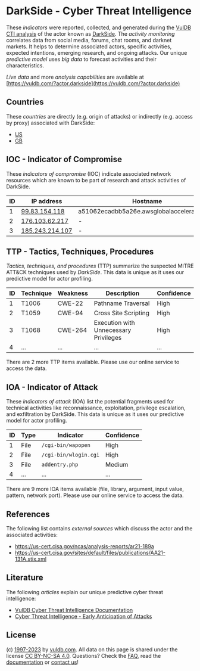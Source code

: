 # DarkSide - Cyber Threat Intelligence

These _indicators_ were reported, collected, and generated during the [VulDB CTI analysis](https://vuldb.com/?kb.cti) of the actor known as [DarkSide](https://vuldb.com/?actor.darkside). The _activity monitoring_ correlates data from social media, forums, chat rooms, and darknet markets. It helps to determine associated actors, specific activities, expected intentions, emerging research, and ongoing attacks. Our unique _predictive model_ uses _big data_ to forecast activities and their characteristics.

_Live data_ and more _analysis capabilities_ are available at [https://vuldb.com/?actor.darkside](https://vuldb.com/?actor.darkside)

## Countries

These _countries_ are directly (e.g. origin of attacks) or indirectly (e.g. access by proxy) associated with DarkSide:

* [US](https://vuldb.com/?country.us)
* [GB](https://vuldb.com/?country.gb)

## IOC - Indicator of Compromise

These _indicators of compromise_ (IOC) indicate associated network resources which are known to be part of research and attack activities of DarkSide.

ID | IP address | Hostname | Campaign | Confidence
-- | ---------- | -------- | -------- | ----------
1 | [99.83.154.118](https://vuldb.com/?ip.99.83.154.118) | a51062ecadbb5a26e.awsglobalaccelerator.com | - | High
2 | [176.103.62.217](https://vuldb.com/?ip.176.103.62.217) | - | - | High
3 | [185.243.214.107](https://vuldb.com/?ip.185.243.214.107) | - | - | High

## TTP - Tactics, Techniques, Procedures

_Tactics, techniques, and procedures_ (TTP) summarize the suspected MITRE ATT&CK techniques used by _DarkSide_. This data is unique as it uses our predictive model for actor profiling.

ID | Technique | Weakness | Description | Confidence
-- | --------- | -------- | ----------- | ----------
1 | T1006 | CWE-22 | Pathname Traversal | High
2 | T1059 | CWE-94 | Cross Site Scripting | High
3 | T1068 | CWE-264 | Execution with Unnecessary Privileges | High
4 | ... | ... | ... | ...

There are 2 more TTP items available. Please use our online service to access the data.

## IOA - Indicator of Attack

These _indicators of attack_ (IOA) list the potential fragments used for technical activities like reconnaissance, exploitation, privilege escalation, and exfiltration by DarkSide. This data is unique as it uses our predictive model for actor profiling.

ID | Type | Indicator | Confidence
-- | ---- | --------- | ----------
1 | File | `/cgi-bin/wapopen` | High
2 | File | `/cgi-bin/wlogin.cgi` | High
3 | File | `addentry.php` | Medium
4 | ... | ... | ...

There are 9 more IOA items available (file, library, argument, input value, pattern, network port). Please use our online service to access the data.

## References

The following list contains _external sources_ which discuss the actor and the associated activities:

* https://us-cert.cisa.gov/ncas/analysis-reports/ar21-189a
* https://us-cert.cisa.gov/sites/default/files/publications/AA21-131A.stix.xml

## Literature

The following _articles_ explain our unique predictive cyber threat intelligence:

* [VulDB Cyber Threat Intelligence Documentation](https://vuldb.com/?kb.cti)
* [Cyber Threat Intelligence - Early Anticipation of Attacks](https://www.scip.ch/en/?labs.20201022)

## License

(c) [1997-2023](https://vuldb.com/?kb.changelog) by [vuldb.com](https://vuldb.com/?kb.about). All data on this page is shared under the license [CC BY-NC-SA 4.0](https://creativecommons.org/licenses/by-nc-sa/4.0/). Questions? Check the [FAQ](https://vuldb.com/?kb.faq), read the [documentation](https://vuldb.com/?kb) or [contact us](https://vuldb.com/?contact)!
